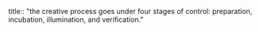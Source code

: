 title:: "the creative process goes under four stages of control: preparation, incubation, illumination, and verification."

